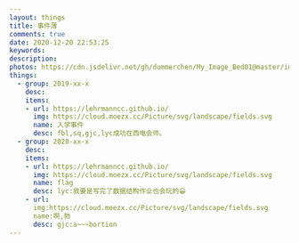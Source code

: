 ```yaml
---
layout: things
title: 事件薄
comments: true
date: 2020-12-20 22:53:25
keywords:
description:
photos: https://cdn.jsdelivr.net/gh/dummerchen/My_Image_Bed01@master/img/20201220151658.jpg
things:
  - group: 2019-xx-x
    desc:
    items:
    - url: https://lehrmanncc.github.io/
      img: https://cloud.moezx.cc/Picture/svg/landscape/fields.svg
      name: 入学事件
      desc: fbl,sq,gjc,lyc成功在西电会师。
  - group: 2020-xx-x
    desc:
    items:
    - url: https://lehrmanncc.github.io/
      img: https://cloud.moezx.cc/Picture/svg/landscape/fields.svg
      name: flag
      desc: lyc:我要是写完了数据结构作业也会玩的😀
    - url: 
	  img:https://cloud.moezx.cc/Picture/svg/landscape/fields.svg
	  name:啊,勃
	  desc: gjc:a~~~bortion
---
```

